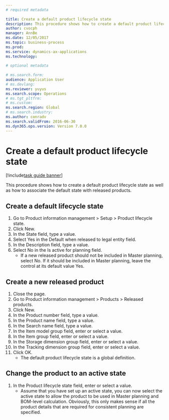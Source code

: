 ```yaml
--- 
# required metadata 
 
title: Create a default product lifecycle state
description: This procedure shows how to create a default product lifecycle state as well as how to associate the default state with released products. 
author: cvocph 
manager: AnnBe 
ms.date: 12/05/2017
ms.topic: business-process 
ms.prod:  
ms.service: dynamics-ax-applications 
ms.technology:  
 
# optional metadata 
 
# ms.search.form:   
audience: Application User 
# ms.devlang:  
ms.reviewer: yuyus
ms.search.scope: Operations 
# ms.tgt_pltfrm:  
# ms.custom:  
ms.search.region: Global
# ms.search.industry: 
ms.author: conradv
ms.search.validFrom: 2016-06-30 
ms.dyn365.ops.version: Version 7.0.0 
---
```

# Create a default product lifecycle state

[!include[task guide banner](../../includes/task-guide-banner.md)]

This procedure shows how to create a default product lifecycle state as well as how to associate the default state with released products.


## Create a default lifecycle state
1. Go to Product information management > Setup > Product lifecycle state.
2. Click New.
3. In the State field, type a value.
4. Select Yes in the Default when released to legal entity field.
5. In the Description field, type a value.
6. Select No in the Is active for planning field.
    * If a new released product should not be included in Master planning, select No. If it should be included in Master planning, leave the control at its default value Yes.  

## Create a new released product
1. Close the page.
2. Go to Product information management > Products > Released products.
3. Click New.
4. In the Product number field, type a value.
5. In the Product name field, type a value.
6. In the Search name field, type a value.
7. In the Item model group field, enter or select a value.
8. In the Item group field, enter or select a value.
9. In the Storage dimension group field, enter or select a value.
10. In the Tracking dimension group field, enter or select a value.
11. Click OK.
    * The default product lifecycle state is a global definition.  

## Change the product to an active state
1. In the Product lifecycle state field, enter or select a value.
    * Assume that you have set up an active state, you can now select the active state to allow the product to be used in Master planning and BOM-level calculation. Obviously, this only makes sense if all the product details that are required for consistent planning are specified.  


